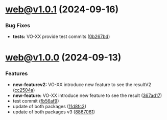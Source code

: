 # [web@v1.0.1](https://github.com/StreamAMG/turbo-monorepo/compare/web@v1.0.0...web@v1.0.1) (2024-09-16)


### Bug Fixes

* **tests:** VO-XX provide test commits ([0b267bd](https://github.com/StreamAMG/turbo-monorepo/commit/0b267bdf6e7f87e5f2c7b100e6f68aece089789a))

# web@v1.0.0 (2024-09-13)


### Features

* **new-featurev2:** VO-XX introduce new feature to see the resultV2 ([cc2504a](https://github.com/StreamAMG/turbo-monorepo/commit/cc2504ae0654e1317addaac9e4d2198220a7d11e))
* **new-feature:** VO-XX introduce new feature to see the result ([367ad17](https://github.com/StreamAMG/turbo-monorepo/commit/367ad1757981758e3164a05b567f9839d739c5c3))
* test commit ([fb56af9](https://github.com/StreamAMG/turbo-monorepo/commit/fb56af92068826bb5e1a5bce3caeecfcfbdfadd8))
* update of both packages ([11d8fc3](https://github.com/StreamAMG/turbo-monorepo/commit/11d8fc3ac7ec0820fc68feab86022b59310d49e4))
* update of both packages v3 ([8867061](https://github.com/StreamAMG/turbo-monorepo/commit/88670613c7a531b6548b7e01f57f0770d21a7da5))
